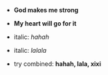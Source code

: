 - **God makes me strong**
- __My heart will go for it__

- italic: *hahah*
- italic: _lalala_

- try combined:  __hahah, **lala**, xixi__
